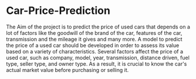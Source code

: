 # Car-Price-Prediction
The Aim of the project is to predict the price of used cars that depends on a lot of factors like the goodwill of the brand of the car, features of the car,  transmission and the mileage it gives and many more.
A model to predict the price of a used car should be developed in order to assess its value based on a variety of characteristics. Several factors affect the price of a used car, such as company, model, year, transmission, distance driven, fuel type, seller type, and owner type. As a result, it is crucial to know the car's actual market value before purchasing or selling it.
